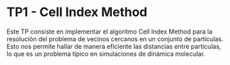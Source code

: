 # TP1 - Cell Index Method

Este TP consiste en implementar el algoritmo Cell Index Method para la resolución del problema de vecinos cercanos en
un conjunto de partículas. Esto nos permite hallar de manera eficiente las distancias entre particulas, lo que es un
problema típico en simulaciones de dinámica molecular.
